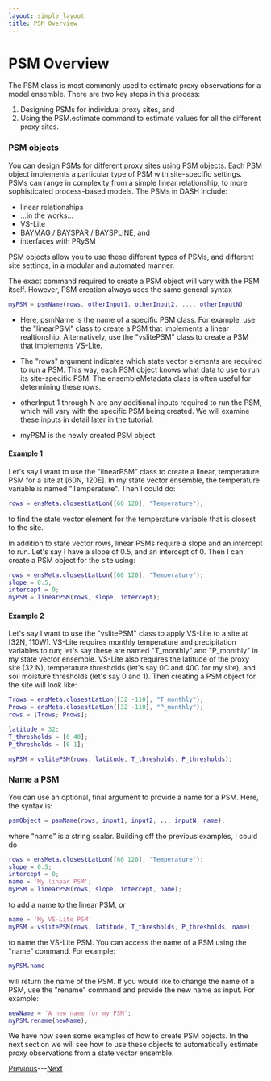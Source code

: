 ```yaml
---
layout: simple_layout
title: PSM Overview
---
```


# PSM Overview
The PSM class is most commonly used to estimate proxy observations for a model ensemble. There are two key steps in this process:
1. Designing PSMs for individual proxy sites, and
2. Using the PSM.estimate command to estimate values for all the different proxy sites.

### PSM objects
You can design PSMs for different proxy sites using PSM objects. Each PSM object implements a particular type of PSM with site-specific settings. PSMs can range in complexity from a simple linear relationship, to more sophisticated process-based models. The PSMs in DASH include:
* linear relationships
* ...in the works...
* VS-Lite
* BAYMAG / BAYSPAR / BAYSPLINE, and
* interfaces with PRySM

PSM objects allow you to use these different types of PSMs, and different site settings, in a modular and automated manner.

The exact command required to create a PSM object will vary with the PSM itself. However, PSM creation always uses the same general syntax
```matlab
myPSM = psmName(rows, otherInput1, otherInput2, ..., otherInputN)
```

* Here, psmName is the name of a specific PSM class. For example, use the "linearPSM" class to create a PSM that implements a linear realtionship. Alternatively, use the "vslitePSM" class to create a PSM that implements VS-Lite.

* The "rows" argument indicates which state vector elements are required to run a PSM. This way, each PSM object knows what data to use to run its site-specific PSM. The ensembleMetadata class is often useful for determining these rows.

* otherInput 1 through N are any additional inputs required to run the PSM, which will vary with the specific PSM being created. We will examine these inputs in detail later in the tutorial.

* myPSM is the newly created PSM object.


#### Example 1
Let's say I want to use the "linearPSM" class to create a linear, temperature PSM for a site at [60N, 120E]. In my state vector ensemble, the temperature variable is named "Temperature". Then I could do:
```matlab
rows = ensMeta.closestLatLon([60 120], "Temperature");
```
to find the state vector element for the temperature variable that is closest to the site.

In addition to state vector rows, linear PSMs require a slope and an intercept to run. Let's say I have a slope of 0.5, and an intercept of 0. Then I can create a PSM object for the site using:
```matlab
rows = ensMeta.closestLatLon([60 120], "Temperature");
slope = 0.5;
intercept = 0;
myPSM = linearPSM(rows, slope, intercept);
```

#### Example 2
Let's say I want to use the "vslitePSM" class to apply VS-Lite to a site at [32N, 110W]. VS-Lite requires monthly temperature and precipitation variables to run; let's say these are named "T_monthly" and "P_monthly" in my state vector ensemble. VS-Lite also requires the latitude of the proxy site (32 N), temperature thresholds (let's say 0C and 40C for my site), and soil moisture thresholds (let's say 0 and 1). Then creating a PSM object for the site will look like:
```matlab
Trows = ensMeta.closestLatLon([32 -110], "T_monthly");
Prows = ensMeta.closestLatLon([32 -110], "P_monthly");
rows = [Trows; Prows];

latitude = 32;
T_thresholds = [0 40];
P_thresholds = [0 1];

myPSM = vslitePSM(rows, latitude, T_thresholds, P_thresholds);
```

### Name a PSM

You can use an optional, final argument to provide a name for a PSM. Here, the syntax is:
```matlab
psmObject = psmName(rows, input1, input2, .., inputN, name);
```
where "name" is a string scalar. Building off the previous examples, I could do

```matlab
rows = ensMeta.closestLatLon([60 120], "Temperature");
slope = 0.5;
intercept = 0;
name = 'My linear PSM';
myPSM = linearPSM(rows, slope, intercept, name);
```

to add a name to the linear PSM, or
```matlab
name = 'My VS-Lite PSM'
myPSM = vslitePSM(rows, latitude, T_thresholds, P_thresholds, name);
```

to name the VS-Lite PSM. You can access the name of a PSM using the "name" command. For example:
```matlab
myPSM.name
```
will return the name of the PSM. If you would like to change the name of a PSM, use the "rename" command and provide the new name as input. For example:
```matlab
newName = 'A new name for my PSM';
myPSM.rename(newName);
```

We have now seen some examples of how to create PSM objects. In the next section we will see how to use these objects to automatically estimate proxy observations from a state vector ensemble.

[Previous](welcome)---[Next](estimate)
